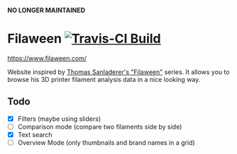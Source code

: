 **NO LONGER MAINTAINED**

# Filaween [![Travis-CI Build](https://api.travis-ci.com/hiwye/filaween.svg?token=sBsKksftidpKHDyje54n&branch=master)](https://travis-ci.com/hiwye/filaween)

https://www.filaween.com/

Website inspired by [Thomas Sanladerer's "Filaween"](https://www.youtube.com/watch?v=YcQHbaVeD7I&list=PLDJMid0lOOYl8TZJV9xHznKFq5yA5ZTi2) series.
It allows you to browse his 3D printer filament analysis data in a nice looking way.

## Todo
- [X] Filters (maybe using sliders)
- [ ] Comparison mode (compare two filaments side by side)
- [X] Text search
- [ ] Overview Mode (only thumbnails and brand names in a grid)
